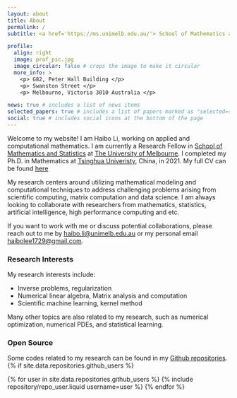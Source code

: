 ```yaml
---
layout: about
title: About
permalink: /
subtitle: <a href='https://ms.unimelb.edu.au/'> School of Mathematics and Statistics, The University of Melbourne </a>

profile:
  align: right
  image: prof_pic.jpg
  image_circular: false # crops the image to make it circular
  more_info: >
    <p> G82, Peter Hall Building </p>
    <p> Swanston Street </p>
    <p> Melbourne, Victoria 3010 Australia </p>

news: true # includes a list of news items
selected_papers: true # includes a list of papers marked as "selected={true}"
social: true # includes social icons at the bottom of the page
---
```


Welcome to my website! I am Haibo Li, working on applied and computational mathematics. I am currently a Research Fellow in [School of Mathematics and Statistics](https://ms.unimelb.edu.au) at [The University of Melbourne](https://www.unimelb.edu.au/). I completed my Ph.D. in Mathematics at [Tsinghua Univeristy](https://www.tsinghua.edu.cn/en/), China, in 2021. My full CV can be found <a class="page-link" href="{{ '/cv_haibo.pdf' | prepend: site.baseurl | prepend: site.url }}">here</a>  

My research centers around utilizing mathematical modeling and computational techniques to address challenging problems arising from scientific computing, matrix computation and data science. I am always looking to collaborate with researchers from mathematics, statistics, artificial intelligence, high performance computing and etc. 

If you want to work with me or discuss potential collaborations, please reach out to me by <u>haibo.li@unimelb.edu.au</u> or my personal email <u>haibolee1729@gmail.com</u>.
 
### Research Interests
My research interests include:
- Inverse problems, regularization
- Numerical linear algebra, Matrix analysis and computation
- Scientific machine learning, kernel method
  
Many other topics are also related to my research, such as numerical optimization, numerical PDEs, and statistical learning.

### Open Source
Some codes related to my research can be found in my [Github repositories](https://github.com/Machealb). 
{% if site.data.repositories.github_users %}

<div class="repositories d-flex flex-wrap flex-md-row flex-column justify-content-between align-items-center">
  {% for user in site.data.repositories.github_users %}
    {% include repository/repo_user.liquid username=user %}
  {% endfor %}
</div>




